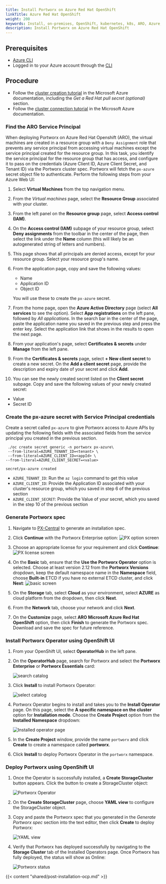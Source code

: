```yaml
---
title: Install Portworx on Azure Red Hat OpenShift
linkTitle: Azure Red Hat OpenShift
weight: 200
keywords: Install, on-premises, OpenShift, kubernetes, k8s, ARO, Azure, OpenShift
description: Install Portworx on Azure Red Hat OpenShift
---
```


## Prerequisites

* [Azure CLI](https://docs.microsoft.com/en-us/cli/azure/install-azure-cli)
* Logged in to your Azure account through the [CLI](https://docs.microsoft.com/en-us/cli/azure/get-started-with-azure-cli)


## Procedure

* Follow the [cluster creation tutorial](https://docs.microsoft.com/en-us/azure/openshift/tutorial-create-cluster ) in the Microsoft Azure documentation, including the *Get a Red Hat pull secret (optional)* section.
* Follow the [cluster connection tutorial](https://docs.microsoft.com/en-us/azure/openshift/tutorial-connect-cluster) in the Microsoft Azure documentation.


### Find the ARO Service Principal

When deploying Portworx on Azure Red Hat Openshift (ARO), the virtual machines are created in a resource group with a `Deny Assignment` role that prevents any service principal from accessing virtual machines except the service principal created for the resource group. In this task, you identify the service principal for the resource group that has access, and configure it to pass on the credentials (Azure Client ID, Azure Client Secret, and Tenant ID) via the Portworx cluster spec. Portworx will fetch the `px-azure` secret object file to authenticate. Perform the following steps from your Azure Web UI:

1. Select **Virtual Machines** from the top navigation menu.
2. From the *Virtual machines* page, select the **Resource Group** associated with your cluster.
3. From the left panel on the **Resource group** page, select **Access control (IAM)**.
4. On the **Access control (IAM)** subpage of your resource group, select **Deny assignments** from the toolbar in the center of the page, then select the link under the **Name** column (this will likely be an autogenerated string of letters and numbers).
5. This page shows that all principals are denied access, except for your resource group. Select your resource group's name.
6. From the application page, copy and save the following values: 
    * Name
    * Application ID
    * Object ID
    
    You will use these to create the `px-azure` secret.

7. From the home page, open the **Azure Active Directory** page (select **All services** to see the option). Select **App registrations** on the left pane, followed by *All applications*. In the search bar in the center of the page, paste the application name you saved in the previous step and press the enter key. Select the application link that shows in the results to open the next page.
8. From your application's page, select **Certificates & secrets** under **Manage** from the left pane.
9. From the **Certificates & secrets** page, select **+ New client secret** to create a new secret. On the **Add a client secret** page, provide the description and expiry date of your secret and click **Add**. 
10. You can see the newly created secret listed on the **Client secret** subpage. Copy and save the following values of your newly created secret:
  * Value 
  * Secret ID

### Create the px-azure secret with Service Principal credentials

Create a secret called `px-azure` to give Portworx access to Azure APIs by updating the following fields with the associated fields from the service principal you created in the previous section.

  ```text
   ./oc create secret generic -n portworx px-azure\
   --from-literal=AZURE_TENANT_ID=<tenant> \
   --from-literal=AZURE_CLIENT_ID=<appId> \
  --from-literal=AZURE_CLIENT_SECRET=<value>
  ```
  ```output
  secret/px-azure created
  ```
   * `AZURE_TENANT_ID`: Run the `az login` command to get this value 
   * `AZURE_CLIENT_ID`: Provide the Application ID associated with your cluster's resource group, which you saved in step 6 of the previous section
   * `AZURE_CLIENT_SECRET`: Provide the Value of your secret, which you saved in the step 10 of the previous section

### Generate Portworx spec

1. Navigate to [PX-Central](https://central.portworx.com/) to generate an installation spec.

2. Click **Continue** with the Portworx Enterprise option:
    ![PX option screen](/img/pxcentral-install.png)

3. Choose an appropriate license for your requirement and click **Continue**:
    ![PX license screen](/img/pxcentral-license.png)

4. On the **Basic** tab, ensure that the **Use the Portworx Operator** option is selected. Choose at least version 2.12 from the **Portworx Versions** dropdown, keep the default namespace name in the **Namespace** field, choose **Built-in** ETCD if you have no external ETCD cluster, and click **Next**:
  ![basic screen](/img/aro/image5.png)
  

5. On the **Storage** tab, select **Cloud** as your environment, select **AZURE** as cloud platform from the dropdown, then click **Next**.

6. From the **Network** tab, choose your network and click **Next**.
7. On the **Customize** page, select **ARO Microsoft Azure Red Hat OpenShift** option, then click **Finish** to generate the Portworx spec. Download and save the spec for future reference.

### Install Portworx Operator using OpenShift UI

1. From your OpenShift UI, select **OperatorHub** in the left pane.
2. On the **OperatorHub** page, search for Portworx and select the **Portworx Enterprise** or **Portworx Essentials** card:

    ![search catalog](/img/aro/oc-px-search-catalog.png)

3. Click **Install** to install Portworx Operator:

    ![select catalog](/img/openshift-vsphere/image17-2.png)

4. Portworx Operator begins to install and takes you to the **Install Operator** page. On this page, select the **A specific namespace on the cluster** option for **Installation mode**. Choose the **Create Project** option from the **Installed Namespace** dropdown:

    ![Installed operator page](/img/aro/oc-namesapce-operator.png)

5. In the **Create Project** window, provide the name `portworx` and click **Create** to create a namespace called **portworx**.

5. Click **Install** to deploy Portworx Operator in the `portworx` namespace.

### Deploy Portworx using OpenShift UI
 
1. Once the Operator is successfully installed, a **Create StorageCluster** button appears. Click the button to create a StorageCluster object:

    ![Portworx Operator](/img/aro/aro-px-storagecluster.png)

2. On the **Create StorageCluster** page, choose **YAML view** to configure the StorageCluster object.

3. Copy and paste the Portworx spec that you generated in the *Generate Portworx spec* section into the text editor, then click **Create** to deploy Portworx: 

    ![YAML view](/img/aro/oc-config-yaml.png)
   
4. Verify that Portworx has deployed successfully by navigating to the **Storage Cluster** tab of the Installed Operators page. Once Portworx has fully deployed, the status will show as Online:

      ![Portworx status](/img/aro/portworx-installed.png)

{{< content "shared/post-installation-ocp.md" >}}